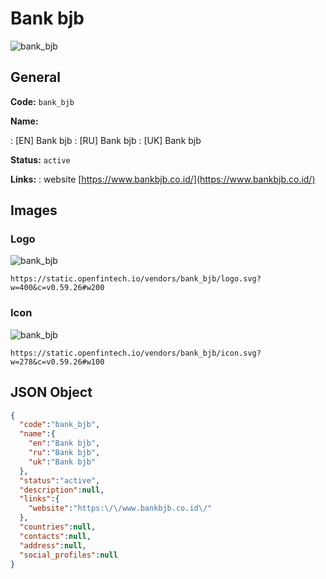
# Bank bjb 
![bank_bjb](https://static.openfintech.io/vendors/bank_bjb/logo.svg?w=400&c=v0.59.26#w200)  

## General 
 
**Code:** `bank_bjb` 
 
**Name:** 
 
:	[EN] Bank bjb 
:	[RU] Bank bjb 
:	[UK] Bank bjb 
 
**Status:** `active` 
 
**Links:** 
: website [https://www.bankbjb.co.id/](https://www.bankbjb.co.id/) 
 

## Images 

### Logo 
 
![bank_bjb](https://static.openfintech.io/vendors/bank_bjb/logo.svg?w=400&c=v0.59.26#w200)  

```
https://static.openfintech.io/vendors/bank_bjb/logo.svg?w=400&c=v0.59.26#w200
```  

### Icon 
 
![bank_bjb](https://static.openfintech.io/vendors/bank_bjb/icon.svg?w=278&c=v0.59.26#w100)  

```
https://static.openfintech.io/vendors/bank_bjb/icon.svg?w=278&c=v0.59.26#w100
```  

## JSON Object 

```json
{
  "code":"bank_bjb",
  "name":{
    "en":"Bank bjb",
    "ru":"Bank bjb",
    "uk":"Bank bjb"
  },
  "status":"active",
  "description":null,
  "links":{
    "website":"https:\/\/www.bankbjb.co.id\/"
  },
  "countries":null,
  "contacts":null,
  "address":null,
  "social_profiles":null
}
```  
